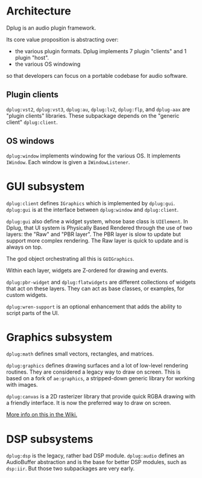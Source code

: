 # Architecture

Dplug is an audio plugin framework.

Its core value proposition is abstracting over:
- the various plugin formats. Dplug implements 7 plugin "clients" and 1 plugin "host".
- the various OS windowing

so that developers can focus on a portable codebase for audio software.



## Plugin clients


`dplug:vst2`, `dplug:vst3`, `dplug:au`, `dplug:lv2`, `dplug:flp`, and `dplug-aax` are "plugin clients" libraries.
These subpackage depends on the "generic client" `dplug:client`.



## OS windows

`dplug:window` implements windowing for the various OS. It implements `IWindow`.
Each window is given a `IWindowListener`.


# GUI subsystem

`dplug:client` defines `IGraphics` which is implemented by `dplug:gui`.
`dplug:gui` is at the interface between `dplug:window` and `dplug:client`.

`dplug:gui` also define a widget system, whose base class is `UIElement`.
In Dplug, that UI system is Physically Based Rendered through the use of two layers: the "Raw" and "PBR layer". The PBR layer is slow to update but support more complex rendering. The Raw layer is quick to update and is always on top.

The god object orchestrating all this is `GUIGraphics`.

Within each layer, widgets are Z-ordered for drawing and events.

`dplug:pbr-widget` and `dplug:flatwidgets` are different collections of widgets that act on these layers. They can act as base classes, or examples, for custom widgets.

`dplug:wren-support` is an optional enhancement that adds the ability to script parts of the UI.


# Graphics subsystem

`dplug:math` defines small vectors, rectangles, and matrices.

`dplug:graphics` defines drawing surfaces and a lot of low-level rendering routines. They are considered a legacy way to draw on screen. This is based on a fork of `ae:graphics`, a stripped-down generic library for working with images.

`dplug:canvas` is a 2D rasterizer library that provide quick RGBA drawing with a friendly interface. It is now the preferred way to draw on screen.

[More info on this in the Wiki.](https://github.com/AuburnSounds/Dplug/wiki)


# DSP subsystems

`dplug:dsp` is the legacy, rather bad DSP module.
`dplug:audio` defines an AudioBuffer abstraction and is the base for better DSP modules, such as `dsp:iir`. But those two subpackages are very early.

